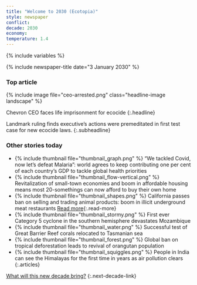 ```yaml
---
title: "Welcome to 2030 (Ecotopia)"
style: newspaper
conflict: 
decade: 2030
economy: 
temperature: 1.4
---
```


{% include variables %}

{% include newspaper-title date="3 January 2030" %}

### Top article

{% include image file="ceo-arrested.png" class="headline-image landscape" %}

Chevron CEO faces life imprisonment for ecocide
{:.headline}

Landmark ruling finds executive’s actions were premeditated in first test case for new ecocide laws.
{:.subheadline}

### Other stories today

- {% include thumbnail file="thumbnail_graph.png" %} “We tackled Covid, now let’s defeat Malaria”: world agrees to keep contributing one per cent of each country’s GDP to tackle global health priorities
- {% include thumbnail file="thumbnail_flow-vertical.png" %} Revitalization of small-town economies and boom in affordable housing means most 20-somethings can now afford to buy their own home
- {% include thumbnail file="thumbnail_shapes.png" %} California passes ban on selling and trading animal products: boom in illicit underground meat restaurants [Read more](story_meat-raid.html){:.read-more}
- {% include thumbnail file="thumbnail_stormy.png" %} First ever Category 5 cyclone in the southern hemisphere devastates Mozambique
- {% include thumbnail file="thumbnail_water.png" %} Successful test of Great Barrier Reef corals relocated to Tasmanian sea
- {% include thumbnail file="thumbnail_forest.png" %} Global ban on tropical deforestation leads to revival of orangutan population
- {% include thumbnail file="thumbnail_squiggles.png" %} People in India can see the Himalayas for the first time in years as air pollution clears
{:.articles}

[What will this new decade bring?](chapter_easier-climate-conference.html)
{:.next-decade-link}
